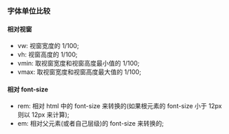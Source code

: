 ### 字体单位比较

#### 相对视窗

* vw: 视窗宽度的 1/100;
* vh: 视窗高度的 1/100;
* vmin: 取视窗宽度和视窗高度最小值的 1/100;
* vmax: 取视窗宽度和视窗高度最大值的 1/100;

#### 相对 font-size

* rem: 相对 html 中的 font-size 来转换的(如果根元素的 font-size 小于 12px 则以 12px 来计算);
* em: 相对父元素(或者自己层级)的 font-size 来转换的;